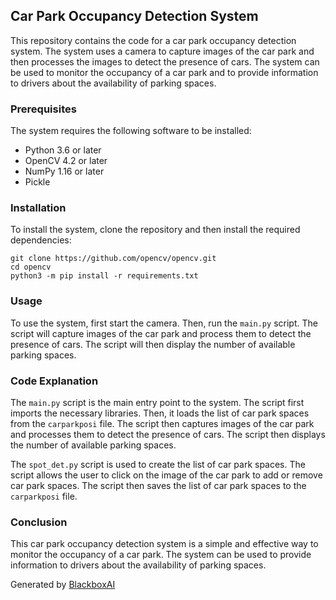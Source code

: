  ## Car Park Occupancy Detection System

This repository contains the code for a car park occupancy detection system. The system uses a camera to capture images of the car park and then processes the images to detect the presence of cars. The system can be used to monitor the occupancy of a car park and to provide information to drivers about the availability of parking spaces.

### Prerequisites

The system requires the following software to be installed:

* Python 3.6 or later
* OpenCV 4.2 or later
* NumPy 1.16 or later
* Pickle

### Installation

To install the system, clone the repository and then install the required dependencies:

```
git clone https://github.com/opencv/opencv.git
cd opencv
python3 -m pip install -r requirements.txt
```

### Usage

To use the system, first start the camera. Then, run the `main.py` script. The script will capture images of the car park and process them to detect the presence of cars. The script will then display the number of available parking spaces.

### Code Explanation

The `main.py` script is the main entry point to the system. The script first imports the necessary libraries. Then, it loads the list of car park spaces from the `carparkposi` file. The script then captures images of the car park and processes them to detect the presence of cars. The script then displays the number of available parking spaces.

The `spot_det.py` script is used to create the list of car park spaces. The script allows the user to click on the image of the car park to add or remove car park spaces. The script then saves the list of car park spaces to the `carparkposi` file.

### Conclusion

This car park occupancy detection system is a simple and effective way to monitor the occupancy of a car park. The system can be used to provide information to drivers about the availability of parking spaces.

Generated by [BlackboxAI](https://www.useblackbox.ai)